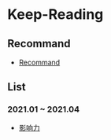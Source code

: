 # Keep-Reading

## Recommand 

- [Recommand](Recommand.md)


## List

### 2021.01 ~ 2021.04

- [影响力]()

